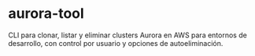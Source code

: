 # aurora-tool
CLI para clonar, listar y eliminar clusters Aurora en AWS para entornos de desarrollo, con control por usuario y opciones de autoeliminación.

